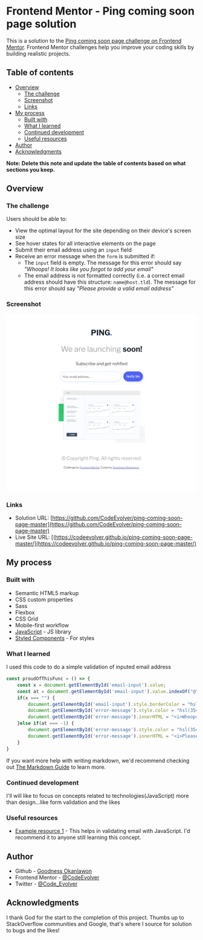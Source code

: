 # Frontend Mentor - Ping coming soon page solution

This is a solution to the [Ping coming soon page challenge on Frontend Mentor](https://codeevolver.github.io/ping-coming-soon-page-master/). Frontend Mentor challenges help you improve your coding skills by building realistic projects. 

## Table of contents

- [Overview](#overview)
  - [The challenge](#the-challenge)
  - [Screenshot](#screenshot)
  - [Links](#links)
- [My process](#my-process)
  - [Built with](#built-with)
  - [What I learned](#what-i-learned)
  - [Continued development](#continued-development)
  - [Useful resources](#useful-resources)
- [Author](#author)
- [Acknowledgments](#acknowledgments)

**Note: Delete this note and update the table of contents based on what sections you keep.**

## Overview

### The challenge

Users should be able to:

- View the optimal layout for the site depending on their device's screen size
- See hover states for all interactive elements on the page
- Submit their email address using an `input` field
- Receive an error message when the `form` is submitted if:
	- The `input` field is empty. The message for this error should say *"Whoops! It looks like you forgot to add your email"*
	- The email address is not formatted correctly (i.e. a correct email address should have this structure: `name@host.tld`). The message for this error should say *"Please provide a valid email address"*

### Screenshot

![](./codeevolver.github.io_ping-coming-soon-page-master_(iPad%20Air).png)

### Links

- Solution URL: [https://github.com/CodeEvolver/ping-coming-soon-page-master](https://github.com/CodeEvolver/ping-coming-soon-page-master)
- Live Site URL: [(https://codeevolver.github.io/ping-coming-soon-page-master/](https://codeevolver.github.io/ping-coming-soon-page-master/)

## My process

### Built with

- Semantic HTML5 markup
- CSS custom properties
- Sass
- Flexbox
- CSS Grid
- Mobile-first workflow
- [JavaScript](https://javascript.org/) - JS library
- [Styled Components](https://styled-components.com/) - For styles

### What I learned

I used this code to do a simple validation of inputed email address

```js
const proudOfThisFunc = () => {
    const x = document.getElementById('email-input').value;
    const at = document.getElementById('email-input').value.indexOf("@");
    if(x === "") {
        document.getElementById('email-input').style.borderColor = "hsl(354, 100%, 66%)";
        document.getElementById('error-message').style.color = "hsl(354, 100%, 66%)";
        document.getElementById('error-message').innerHTML = "<i>Whoops! It looks like you forgot to add your email</i>";
    }else if(at === -1) {
        document.getElementById('error-message').style.color = "hsl(354, 100%, 66%)";
        document.getElementById('error-message').innerHTML = "<i>Please provide a valid email address</i>";
    }
}
```

If you want more help with writing markdown, we'd recommend checking out [The Markdown Guide](https://www.markdownguide.org/) to learn more.

### Continued development

I'll will like to focus on concepts related to technologies(JavaScript) more than design...like form validation and the likes

### Useful resources

- [Example resource 1](https://stackoverflow.com/questions/46155/how-can-i-validate-an-email-address-in-javascript) - This helps in validating email with JavaScript. I'd recommend it to anyone still learning this concept.

## Author

- Github - [Goodness Okanlawon](hhttps://github.com/CodeEvolver)
- Frontend Mentor - [@CodeEvolver](https://www.frontendmentor.io/profile/CodeEvolver)
- Twitter - [@Code_Evolver](https://www.twitter.com/Code_Evolver)

## Acknowledgments

I thank God for the start to the completion of this project. Thumbs up to StackOverflow communities and Google, that's where I source for solution to bugs and the likes! 
